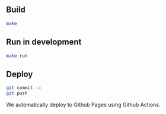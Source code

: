 ## Build

```bash
make
```

## Run in development

```bash
make run
```

## Deploy

```bash
git commit -a
git push
```

We automatically deploy to Github Pages using Github Actions.
